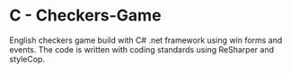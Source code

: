 # C - Checkers-Game

English checkers game build with C# .net framework using win forms and events.
The code is written with coding standards using ReSharper and styleCop.
